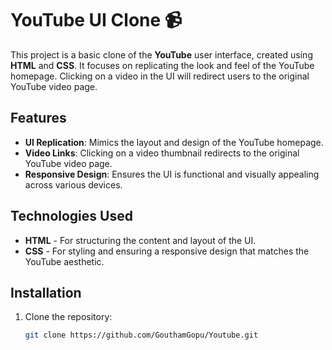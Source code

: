 # YouTube UI Clone 📹

This project is a basic clone of the **YouTube** user interface, created using **HTML** and **CSS**. It focuses on replicating the look and feel of the YouTube homepage. Clicking on a video in the UI will redirect users to the original YouTube video page.

## Features

- **UI Replication**: Mimics the layout and design of the YouTube homepage.
- **Video Links**: Clicking on a video thumbnail redirects to the original YouTube video page.
- **Responsive Design**: Ensures the UI is functional and visually appealing across various devices.

## Technologies Used

- **HTML** - For structuring the content and layout of the UI.
- **CSS** - For styling and ensuring a responsive design that matches the YouTube aesthetic.

## Installation

1. Clone the repository:

   ```bash
   git clone https://github.com/GouthamGopu/Youtube.git
